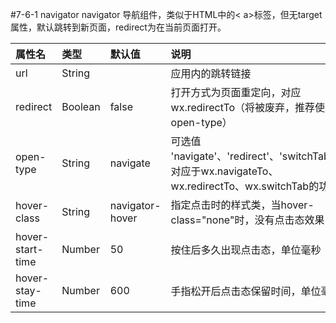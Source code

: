#7-6-1 navigator
navigator 导航组件，类似于HTML中的&lt; a>标签，但无target属性，默认跳转到新页面，redirect为在当前页面打开。

| 属性名 | 类型 | 默认值 | 说明 |
| :--- | :--- | :--- | :--- |
| url | String |  | 应用内的跳转链接 |
| redirect | Boolean | false | 打开方式为页面重定向，对应 wx.redirectTo（将被废弃，推荐使用 open-type） |
| open-type | String | navigate | 可选值 'navigate'、'redirect'、'switchTab'，对应于wx.navigateTo、wx.redirectTo、wx.switchTab的功能 |
| hover-class | String | navigator-hover | 指定点击时的样式类，当hover-class="none"时，没有点击态效果 |
| hover-start-time | Number | 50 | 按住后多久出现点击态，单位毫秒 |
| hover-stay-time | Number | 600 | 手指松开后点击态保留时间，单位毫秒 |

